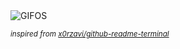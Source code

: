 <div align="justify">
<picture>
    <source media="(prefers-color-scheme: dark)" srcset="https://i.ibb.co/hsjpFqW/output-gif.gif">
    <source media="(prefers-color-scheme: light)" srcset="https://i.ibb.co/hsjpFqW/output-gif.gif">
    <img alt="GIFOS" src="https://i.ibb.co/hsjpFqW/output-gif.gif">
</picture>

<sub><i>inspired from [x0rzavi/github-readme-terminal](https://github.com/x0rzavi/github-readme-terminal)</i></sub>

</div>

<!-- Image deletion URL: https://ibb.co/TcSzMC8/e01a2f3cc4a2387882b2e3ec27f2818d -->